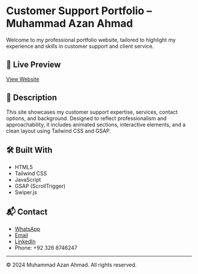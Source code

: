 # Customer Support Portfolio – Muhammad Azan Ahmad

Welcome to my professional portfolio website, tailored to highlight my experience and skills in customer support and client service.

## 🔗 Live Preview
[View Website](https://azan-support.github.io/customer-support-portfolio) <!-- Replace with your actual GitHub Pages link -->

## 📌 Description
This site showcases my customer support expertise, services, contact options, and background. Designed to reflect professionalism and approachability, it includes animated sections, interactive elements, and a clean layout using Tailwind CSS and GSAP.

## 🛠️ Built With
- HTML5
- Tailwind CSS
- JavaScript
- GSAP (ScrollTrigger)
- Swiper.js

## 📬 Contact
- [WhatsApp](https://wa.me/+923268746247)
- [Email](mailto:azanahmad_official@outlook.com)
- [LinkedIn](https://www.linkedin.com/in/muhammadazanahmad)
- Phone: +92 326 8746247

---

© 2024 Muhammad Azan Ahmad. All rights reserved.
